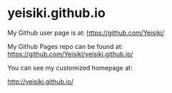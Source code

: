 # yeisiki.github.io

My Github user page is at: 
https://github.com/Yeisiki/

My Github Pages repo can be found at:  
https://github.com/Yeisiki/yeisiki.github.io/

You can see my customized homepage at:

http://yeisiki.github.io/
